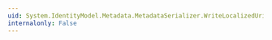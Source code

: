 ```yaml
---
uid: System.IdentityModel.Metadata.MetadataSerializer.WriteLocalizedUri(System.Xml.XmlWriter,System.IdentityModel.Metadata.LocalizedUri,System.Xml.XmlQualifiedName)
internalonly: False
---
```

